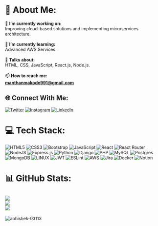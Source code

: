 # 💫 About Me:
🔭 **I’m currently working on:**  <br>Improving cloud-based solutions and implementing microservices architecture.<br><br>🌱 **I’m currently learning:**  <br>Advanced AWS Services<br><br>💬 **Talks about:**  <br>HTML, CSS, JavaScript, React.js, Node.js. <br><br>📫 **How to reach me:** <br>**manthanmakode991@gmail.com**

## 🌐 Connect With Me:
[![Twitter](https://img.shields.io/badge/Twitter-%231DA1F2.svg?logo=Twitter&logoColor=white)](https://twitter.com/manthanm1100) [![Instagram](https://img.shields.io/badge/Instagram-%23E4405F.svg?logo=Instagram&logoColor=white)](https://instagram.com/makodemanthan_1100) [![LinkedIn](https://img.shields.io/badge/LinkedIn-%230077B5.svg?logo=linkedin&logoColor=white)](https://linkedin.com/in/manthan-makode)

# 💻 Tech Stack:
![HTML5](https://img.shields.io/badge/html5-%23E34F26.svg?style=for-the-badge&logo=html5&logoColor=white) ![CSS3](https://img.shields.io/badge/css3-%231572B6.svg?style=for-the-badge&logo=css3&logoColor=white) ![Bootstrap](https://img.shields.io/badge/bootstrap-%23563D7C.svg?style=for-the-badge&logo=bootstrap&logoColor=white) ![JavaScript](https://img.shields.io/badge/javascript-%23323330.svg?style=for-the-badge&logo=javascript&logoColor=%23F7DF1E) ![React](https://img.shields.io/badge/react-%2320232a.svg?style=for-the-badge&logo=react&logoColor=%2361DAFB) ![React Router](https://img.shields.io/badge/React_Router-CA4245?style=for-the-badge&logo=react-router&logoColor=white) ![NodeJS](https://img.shields.io/badge/node.js-6DA55F?style=for-the-badge&logo=node.js&logoColor=white) ![Express.js](https://img.shields.io/badge/express.js-%23404d59.svg?style=for-the-badge&logo=express&logoColor=%2361DAFB) ![Python](https://img.shields.io/badge/python-3670A0?style=for-the-badge&logo=python&logoColor=ffdd54) ![Django](https://img.shields.io/badge/Django-092E20?style=for-the-badge&logo=django&logoColor=white) ![PHP](https://img.shields.io/badge/php-%23777BB4.svg?style=for-the-badge&logo=php&logoColor=white) ![MySQL](https://img.shields.io/badge/mysql-%2300f.svg?style=for-the-badge&logo=mysql&logoColor=white) ![Postgres](https://img.shields.io/badge/postgres-%23316192.svg?style=for-the-badge&logo=postgresql&logoColor=white) ![MongoDB](https://img.shields.io/badge/MongoDB-%234ea94b.svg?style=for-the-badge&logo=mongodb&logoColor=white) ![LINUX](https://img.shields.io/badge/Linux-FCC624?style=for-the-badge&logo=linux&logoColor=black) ![JWT](https://img.shields.io/badge/JWT-black?style=for-the-badge&logo=JSON%20web%20tokens) ![ESLint](https://img.shields.io/badge/ESLint-4B3263?style=for-the-badge&logo=eslint&logoColor=white) ![AWS](https://img.shields.io/badge/AWS-%23FF9900.svg?style=for-the-badge&logo=amazon-aws&logoColor=white) ![Jira](https://img.shields.io/badge/jira-%230A0FFF.svg?style=for-the-badge&logo=jira&logoColor=white) ![Docker](https://img.shields.io/badge/docker-%230db7ed.svg?style=for-the-badge&logo=docker&logoColor=white) ![Notion](https://img.shields.io/badge/Notion-%23000000.svg?style=for-the-badge&logo=notion&logoColor=white)

# 📊 GitHub Stats:
![](https://github-readme-stats.vercel.app/api?username=manthanm991&theme=dark&hide_border=false&include_all_commits=false&count_private=false)<br/>
![](https://github-readme-streak-stats.herokuapp.com/?user=manthanm991&theme=dark&hide_border=false)<br/>
![](https://github-readme-stats.vercel.app/api/top-langs/?username=manthanm991&theme=dark&hide_border=false&include_all_commits=false&count_private=false&layout=compact)
---
<p align="left"> <img src="https://komarev.com/ghpvc/?username=manthanm991&label=Profile%20views&color=0e75b6&style=flat" alt="abhishek-03113" /> </p>
